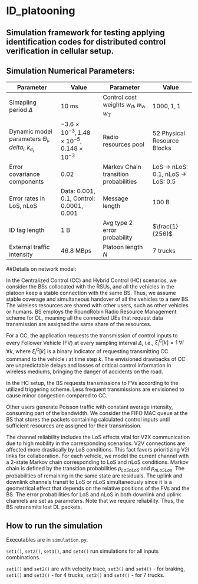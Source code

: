# ID_platooning
## Simulation framework for testing applying identification codes for distributed control verification in cellular setup.

##  Simulation Numerical Parameters:
| Parameter | Value | Parameter | Value |
|-----------|--------|-----------|--------|
| Simapling period $\Delta$| $10$ ms | Control cost weights $w_d, w_v, w_T$ | $1000, 1, 1$ |
| Dynamic model parameters $\Theta_i, delta_i, k_{e_i}$ | $-3.6\times10^{-3}, 1.48\times10^{-5}, 0.148\times10^{-3}$ | Radio resources pool | $52$ Physical Resource Blocks |
| Error covariance components | $0.02$ | Markov Chain transition probabilities | LoS -> nLoS: $0.1$, nLoS -> LoS: $0.5$ |
| Error rates in LoS, nLoS | Data: $0.001, 0.1$, Control: $0.0001, 0.001$ |  Message length | $100$ B |
| ID tag length | $1$ B | Avg type 2 error probability | $\frac{1}{256}$ |
| External traffic intensity | $46.8$ MBps | Platoon length $N$| $7$ trucks |


##Details on network model:

In the Centralized Control (CC) and Hybrid Control (HC) scenarios, we consider the BSs collocated with the RSUs, and all the vehicles in the platoon keep a stable connection with the same BS. Thus, we assume stable coverage and simultaneous handover of all the vehicles to a new BS. The wireless resources are shared with other users, such as other vehicles or humans. BS employs the RoundRobin Radio Resource Management scheme for DL, meaning all the connected UEs that request data transmission are assigned the same share of the resources. 

For a CC, the application requests the transmission of control inputs to every Follower Vehicle (FV) at every sampling interval $\Delta$, i.e., $\xi^C_i[k] = 1 \;\forall i \; \forall k$, where $\xi^C_i[k]$ is a binary indicator of requesting transmitting CC command to the vehicle $i$ at time step $k$. The envisioned drawbacks of CC are unpredictable delays and losses of critical control information in wireless mediums, bringing the danger of accidents on the road.

In the HC setup, the BS requests transmissions to FVs according to the utilized triggering scheme. Less frequent transmissions are envisioned to cause minor congestion compared to CC.

Other users generate Poisson traffic with constant average intensity, consuming part of the bandwidth. We consider the FIFO MAC queue at the BS that stores the packets containing calculated control inputs until sufficient resources are assigned for their transmission. 

The channel reliability includes the LoS effects vital for V2X communication due to high mobility in the corresponding scenarios. V2V connections are affected more drastically by LoS conditions. This fact favors prioritizing V2I links for collaboration. For each vehicle, we model the current channel with a 2-state Markov chain corresponding to LoS and nLoS conditions. Markov chain is defined by the transition probabilities $p_{LoSnLoS}$ and $p_{nLoSLos}$. The probabilities of remaining in the same state are residuals. The uplink and downlink channels transit to LoS or nLoS simultaneously since it is a geometrical effect that depends on the relative positions of the FVs and the BS. The error probabilities for LoS and nLoS in both downlink and uplink channels are set as parameters. Note that we require reliability. Thus, the BS retransmits lost DL packets.


## How to run the simulation

Executables are in `simulation.py`. 

`set1()`, `set2()`, `set3()`, and `set4()` run simulations for all inputs combinations. 

`set1()` and `set2()` are with velocity trace, `set3()` and `set4()` - for braking,  `set1()` and `set3()` - for 4 trucks, `set2()` and `set4()` - for 7 trucks. 

